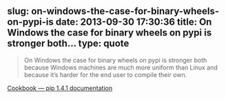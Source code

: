 slug: on-windows-the-case-for-binary-wheels-on-pypi-is
date: 2013-09-30 17:30:36
title: On Windows the case for binary wheels on pypi is stronger both...
type: quote
---

> On Windows the case for binary wheels on pypi is stronger both because Windows machines are much more uniform than Linux and because it’s harder for the end user to compile their own.

[Cookbook — pip 1.4.1 documentation](http://www.pip-installer.org/en/latest/cookbook.html#building-and-installing-wheels)
